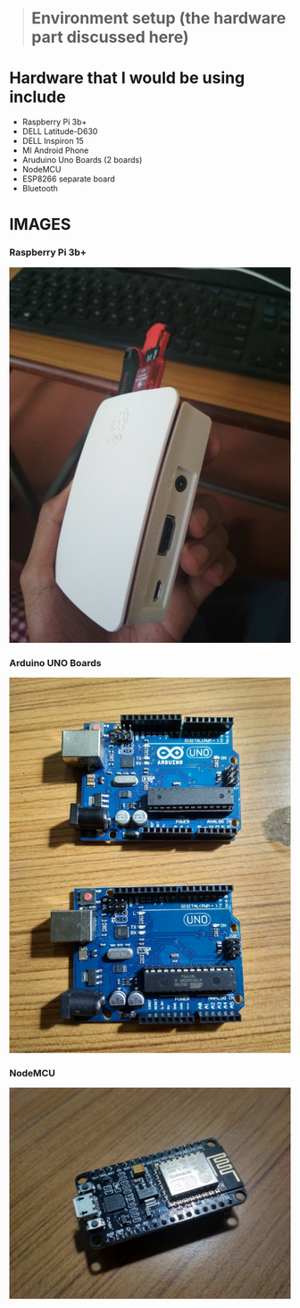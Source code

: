 > # Environment setup (the hardware part discussed here)


# Hardware that I would be using include
* Raspberry Pi 3b+
* DELL Latitude-D630
* DELL Inspiron 15
* MI Android Phone
* Aruduino Uno Boards (2 boards)
* NodeMCU
* ESP8266 separate board
* Bluetooth

# **IMAGES**

### Raspberry Pi 3b+
![Image of Raspberry](../../HardwareImages/rasp2.jpg)

### Arduino UNO Boards
![Image of Arduino Uno Boards](../../HardwareImages/arduino.jpg)

### NodeMCU
![Image of NodeMCU](../../HardwareImages/NodeMCU.jpg)
